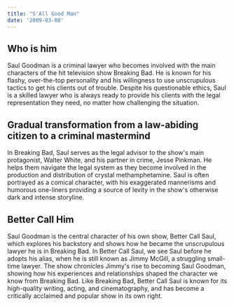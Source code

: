 ```yaml
---
title: "S'All Good Man"
date: '2009-03-08'
---
```


## Who is him

Saul Goodman is a criminal lawyer who becomes involved with the main characters of the hit television show Breaking Bad. He is known for his flashy, over-the-top personality and his willingness to use unscrupulous tactics to get his clients out of trouble. Despite his questionable ethics, Saul is a skilled lawyer who is always ready to provide his clients with the legal representation they need, no matter how challenging the situation.

## Gradual transformation from a law-abiding citizen to a criminal mastermind

In Breaking Bad, Saul serves as the legal advisor to the show's main protagonist, Walter White, and his partner in crime, Jesse Pinkman. He helps them navigate the legal system as they become involved in the production and distribution of crystal methamphetamine. Saul is often portrayed as a comical character, with his exaggerated mannerisms and humorous one-liners providing a source of levity in the show's otherwise dark and intense storyline.

## Better Call Him

Saul Goodman is the central character of his own show, Better Call Saul, which explores his backstory and shows how he became the unscrupulous lawyer he is in Breaking Bad. In Better Call Saul, we see Saul before he adopts his alias, when he is still known as Jimmy McGill, a struggling small-time lawyer. The show chronicles Jimmy's rise to becoming Saul Goodman, showing how his experiences and relationships shaped the character we know from Breaking Bad. Like Breaking Bad, Better Call Saul is known for its high-quality writing, acting, and cinematography, and has become a critically acclaimed and popular show in its own right.

